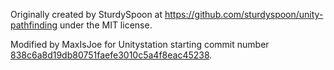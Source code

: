﻿Originally created by SturdySpoon at https://github.com/sturdyspoon/unity-pathfinding under the MIT license.

Modified by MaxIsJoe for Unitystation starting commit number [838c6a8d19db80751faefe3010c5a4f8eac45238](https://github.com/unitystation/unitystation/pull/10230/commits/838c6a8d19db80751faefe3010c5a4f8eac45238).
